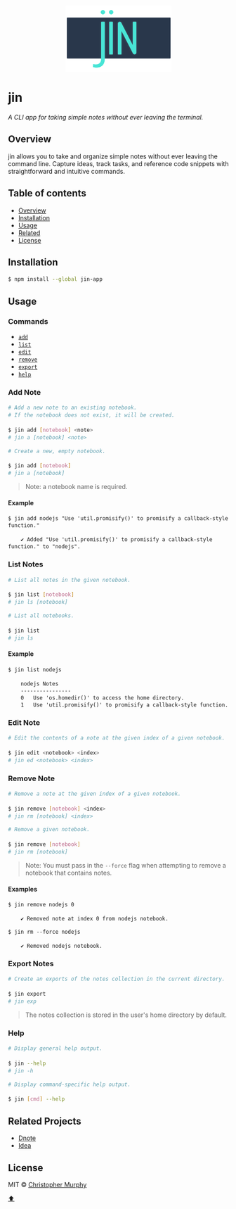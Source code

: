 <p align="center">
    <img src="./.github/jin-icon--color.png" height="150"/>
</p>

# jin

*A CLI app for taking simple notes without ever leaving the terminal.*

<!-- ![jin screenshot](https://github.com/Splode/jin/raw/master/.github/jin-ss.png) -->

## Overview

jin allows you to take and organize simple notes without ever leaving the command line. Capture ideas, track tasks, and reference code snippets with straightforward and intuitive commands.

## Table of contents

* [Overview](#overview)
* [Installation](#installation)
* [Usage](#usage)
* [Related](#related-projects)
* [License](#license)

## Installation

```bash
$ npm install --global jin-app
```

## Usage

### Commands

* [`add`](#add-note)
* [`list`](#list-notes)
* [`edit`](#edit-note)
* [`remove`](#remove-note)
* [`export`](#export-notes)
* [`help`](#help)
<!-- * [`backup`](#backup) -->

### Add Note

```bash
# Add a new note to an existing notebook.
# If the notebook does not exist, it will be created.

$ jin add [notebook] <note>
# jin a [notebook] <note>
```

```bash
# Create a new, empty notebook.

$ jin add [notebook]
# jin a [notebook]
```

> Note: a notebook name is required.

#### Example

```console
$ jin add nodejs "Use 'util.promisify()' to promisify a callback-style function."

    ✔ Added "Use 'util.promisify()' to promisify a callback-style function." to "nodejs".
```

### List Notes

```bash
# List all notes in the given notebook.

$ jin list [notebook]
# jin ls [notebook]
```

```bash
# List all notebooks.

$ jin list
# jin ls
```

#### Example

```console
$ jin list nodejs

    nodejs Notes
    ----------------
    0   Use 'os.homedir()' to access the home directory.
    1   Use 'util.promisify()' to promisify a callback-style function.
```

### Edit Note

```bash
# Edit the contents of a note at the given index of a given notebook.

$ jin edit <notebook> <index>
# jin ed <notebook> <index>
```

### Remove Note

```bash
# Remove a note at the given index of a given notebook.

$ jin remove [notebook] <index>
# jin rm [notebook] <index>
```

```bash
# Remove a given notebook.

$ jin remove [notebook]
# jin rm [notebook]
```

> Note: You must pass in the `--force` flag when attempting to remove a notebook that contains notes.

#### Examples

```console
$ jin remove nodejs 0

    ✔ Removed note at index 0 from nodejs notebook.
```

```console
$ jin rm --force nodejs

    ✔ Removed nodejs notebook.
```

<!-- ### Backup -->

<!-- WIP -->

### Export Notes

```bash
# Create an exports of the notes collection in the current directory.

$ jin export
# jin exp
```

> The notes collection is stored in the user's home directory by default.

### Help

```bash
# Display general help output.

$ jin --help
# jin -h
```

```bash
# Display command-specific help output.

$ jin [cmd] --help
```

## Related Projects

* [Dnote](https://github.com/dnote-io/cli)
* [Idea](https://github.com/IonicaBizau/idea)

## License

MIT &copy; [Christopher Murphy](https://github.com/splode)

[⬆](#jin)
